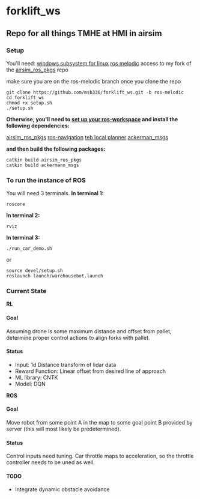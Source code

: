 # forklift_ws
## Repo for all things TMHE at HMI in airsim
### Setup
You'll need:
[windows subsystem for linux](https://docs.microsoft.com/en-us/windows/wsl/install-win10)
[ros melodic](https://janbernloehr.de/2017/06/10/ros-windows)
access to my fork of the [airsim_ros_pkgs](https://github.com/msb336/airsim_ros_pkgs) repo

make sure you are on the ros-melodic branch once you clone the repo

```
git clone https://github.com/msb336/forklift_ws.git -b ros-melodic
cd forklift_ws
chmod +x setup.sh
./setup.sh
```

**Otherwise, you'll need to [set up your ros-workspace](wiki.ros.org/catkin) and install the following dependencies:**

[airsim_ros_pkgs](https://github.com/msb336/airsim_ros_pkgs)
[ros-navigation](https://github.com/ros-planning/navigation)
[teb local planner](https://github.com/ros-planning/navigation_msgs)
[ackerman_msgs]()


**and then build the following packages:**
``` 
catkin build airsim_ros_pkgs
catkin build ackermann_msgs
```

### To run the instance of ROS
You will need 3 terminals.
**In terminal 1:**
```
roscore
```
**In terminal 2:**
```
rviz
```
**In terminal 3:**
```
./run_car_demo.sh
```

or

```
source devel/setup.sh
roslaunch launch/warehousebot.launch
```


### Current State
**RL**
#### Goal
Assuming drone is some maximum distance and offset from pallet, determine proper control actions to align forks with pallet.

#### Status
- Input: 1d Distance transform of lidar data
- Reward Function: Linear offset from desired line of approach
- ML library: CNTK
- Model: DQN

**ROS**
#### Goal
Move robot from some point A in the map to some goal point B provided by server (this will most likely be predetermined).
#### Status
Control inputs need tuning. Car throttle maps to acceleration, so the throttle controller needs to be uned as well.
#### TODO
- Integrate dynamic obstacle avoidance
